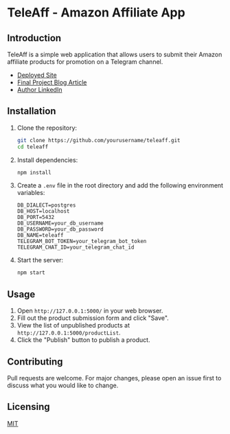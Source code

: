# TeleAff - Amazon Affiliate App

## Introduction

TeleAff is a simple web application that allows users to submit their Amazon affiliate products for promotion on a Telegram channel.

- [Deployed Site](#)
- [Final Project Blog Article](#)
- [Author LinkedIn](#)

## Installation

1. Clone the repository:

   ```bash
   git clone https://github.com/yourusername/teleaff.git
   cd teleaff
   ```

2. Install dependencies:

   ```bash
   npm install
   ```

3. Create a `.env` file in the root directory and add the following environment variables:

   ```env
   DB_DIALECT=postgres
   DB_HOST=localhost
   DB_PORT=5432
   DB_USERNAME=your_db_username
   DB_PASSWORD=your_db_password
   DB_NAME=teleaff
   TELEGRAM_BOT_TOKEN=your_telegram_bot_token
   TELEGRAM_CHAT_ID=your_telegram_chat_id
   ```

4. Start the server:
   ```bash
   npm start
   ```

## Usage

1. Open `http://127.0.0.1:5000/` in your web browser.
2. Fill out the product submission form and click "Save".
3. View the list of unpublished products at `http://127.0.0.1:5000/productList`.
4. Click the "Publish" button to publish a product.

## Contributing

Pull requests are welcome. For major changes, please open an issue first to discuss what you would like to change.

## Licensing

[MIT](LICENSE)

